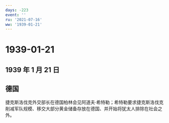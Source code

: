 ```yaml
---
days: -223
event: ''
ru: '2021-07-16'
ww: '1939-01-21'
---
```


# 1939-01-21

## 1939 年 1 月 21 日

## 德国

捷克斯洛伐克外交部长在德国柏林会见阿道夫·希特勒；希特勒要求捷克斯洛伐克削减军队规模、移交大部分黄金储备存放在德国、并开始将犹太人排除在社会之外。